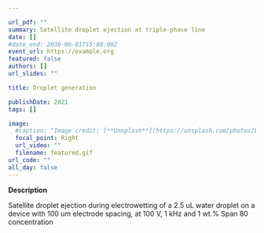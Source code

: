 ```yaml
---

url_pdf: ""
summary: Satellite droplet ejection at triple-phase line
date: []
#date_end: 2030-06-01T15:00:00Z
event_url: https://example.org
featured: false
authors: []
url_slides: ""

title: Droplet generation 

publishDate: 2021
tags: []

image:
  #caption: "Image credit: [**Unsplash**](https://unsplash.com/photos/bzdhc5b3Bxs)"
  focal_point: Right
  url_video: ""
  filename: featured.gif
url_code: ""
all_day: false
---
```

**Description**

Satellite droplet ejection during electrowetting of a 2.5 uL water droplet on a device with 100 um electrode spacing, at 100 V, 1 kHz and 1 wt.% Span 80 concentration
